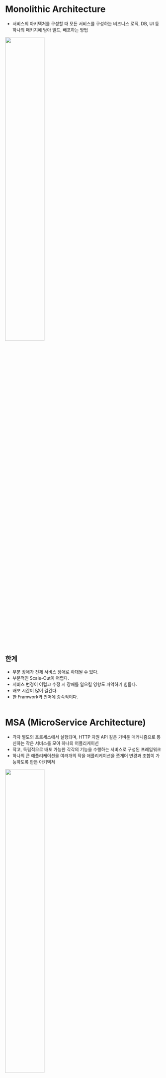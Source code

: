 # Monolithic Architecture
- 서비스의 아키텍처를 구성할 때 모든 서비스를 구성하는 비즈니스 로직, DB, UI 등 하나의 패키지에 담아 빌드, 배포하는 방법
<img src="https://github.com/in3166/TIL/blob/main/etc/img/msa1.png" width="50%" />

## 한계
- 부분 장애가 전체 서비스 장애로 확대될 수 있다.
- 부분적인 Scale-Out이 어렵다.
- 서비스 변경이 어렵고 수정 시 장애를 일으킬 영향도 파악하기 힘들다.
- 배포 시간이 많이 걸긴다.
- 한 Framwork와 언어에 종속적이다.
<br><br>

# MSA (MicroService Architecture)
- 각자 별도의 프로세스에서 실행되며, HTTP 자원 API 같은 가벼운 매커니즘으로 통신하는 작은 서비스를 모아 하나의 어플리케이션
- 작고, 독립적으로 배포 가능한 각각의 기능을 수행하는 서비스로 구성된 프레임워크
- 하나의 큰 애플리케이션을 여러개의 작을 애플리케이션을 쪼개어 변경과 조합이 가능하도록 만든 아키텍쳐
<img src="https://github.com/in3166/TIL/blob/main/etc/img/msa2.png" width="50%" />

## 특징
### API를 통해서만 마이크로서비스와 상호작용할 수 있다.
- 서비스의 end-point을 API 형태로 외부에 노출하고, 세부 사항은 추상화한다.
- 구현 로직, 아키텍처, 프로그래밍 언어, 데이터베이스 등 기술적인 사항들은 숨겨진다.
- `SOA()`의 특징 다수를 공통으로 가진다. 

### 가볍다
- 하나의 비즈니스 범위에 맞춰 하나의 기능만 수행하므로 작은 공간을 차지한다.

### 다양한 언어로 구성 가능
- 서로 다른 마이크로서비스에서 서로 다른 아키텍처를 사용할 수 있다.

### 마이크로서비스 환경에서의 자동화
- 대규모 기업 시스템 안에서 많은 마이크로서비스가 존재할 수 있는데 자동화하지 않으면 관리 부담이 커진다.
  - git, jenkins, travis 같은 지속족 통합도구(CI)를 함께 사용 (코드 품질 검사, 단위 테스트 자동화 포함)
  - 셀레늄, 큐컴버 등 테스트 적략을 사용해 자동화 적용
  - 구성 관리 도구를 사용한 자동화

### 동적이고 분산되어 있다.
- `SOA` 처럼 집중화된 관리 체계 사용 안 함.
- REST 등의 가벼운 통신 아키텍처나 KAFKA 등의 message stream을 주로 사용

### 붕괴 저항성, 빠른 실패, 자체 회복
- 빠른 실패
  - 장애를 예쌍하고 대응할 수 있는 시스템을 만드는데 무게를 둬서 얼머나 빨리 실패하고 복구 할 수 있는지가 중요하다.

- 자체 회복
  - 시스템 장애를 학습하고 스스로 장애를 회복한다.

<br><br>

## 장점
### 복잡성 해결
- 모놀로식과 기능의 수는 동일하지만 각각의 서비스가 모듈화 되어 있어 개별 서비스 개발을 빠르게 유지, 보수도 쉬워진다.

### 개별 배포
- 독립적 배포 가능
- CD도 가볍게 가능

### 개별 Scale-out
- 각각 서비스의 부하에 따라 개별적으로 Scale-out 가능

<br><br>

## 단점
### 분산 시스템에 의한 복잡성 증가
- 개별 서비스가 분산되어 있어 개발자는 내부 시스템 통신을 어떻게 가져야 할 지 정해야 한다.
- 통신 장애, 한 서버의 부하 등이 있을 때 transaction을 유지할 지 결정하고 구현해야 한다.

### 데이터 transaction 일관성
- 분산된 MSA는 비즈니스 트랜젝션 유지가 어렵다.
- 모놀리식은 단일 트랜젝션(DB)를 유지하면 된다.
- 반면에, MSA는 비즈니스에 대한 DB를 가지고 있는 서비스도 각기 다르고 서비스 연결을 위한 통신도 포함하고 있어 트랜젝션 유지가 어렵다.

### 통합 테스트 어려움
- 개발환경, 실제 운영환경을 동일하게 가져가기 어려움

### 배포 어려움
- 모놀로식은 서버 전체에 대해 배포하여 서비스간의 연계를 고려하는 것이 드물다.
- MSA는 한 개의 서비스를 재배포 한다고 하면 다른 서비스들관의 연계를 고려해야 한다.

<br><br><br>
<출처>
- https://sabarada.tistory.com/51?category=822070
- https://www.nginx.com/blog/introduction-to-microservices/
